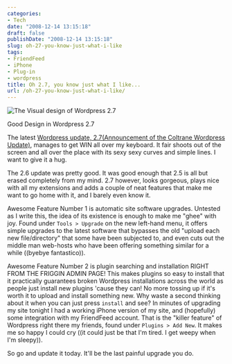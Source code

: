 ```yaml
---
categories:
- Tech
date: "2008-12-14 13:15:18"
draft: false
publishDate: "2008-12-14 13:15:18"
slug: oh-27-you-know-just-what-i-like
tags:
- FriendFeed
- iPhone
- Plug-in
- wordpress
title: Oh 2.7, you know just what I like...
url: /oh-27-you-know-just-what-i-like/
---
```

![The Visual design of Wordpress
2.7](https://turbo.geekorium.com.au/images/newpost.png "The Visual design of Wordpress 2.7")

Good Design in Wordpress 2.7

The latest [Wordpress update, 2.7(Announcement of the Coltrane Wordpress
Update)](http://wordpress.org/development/2008/12/coltrane/), manages to
get WIN all over my keyboard. It fair shoots out of the screen and all
over the place with its sexy sexy curves and simple lines. I want to
give it a hug.

The 2.6 update was pretty good. It was good enough that 2.5 is all but
erased completely from my mind. 2.7 however, looks gorgeous, plays nice
with all my extensions and adds a couple of neat features that make me
want to go home with it, and I barely even know it.

Awesome Feature Number 1 is automatic site software upgrades. Untested
as I write this, the idea of its existence is enough to make me "ghee"
with joy. Found under `Tools > Upgrade` on the new left-hand menu, it
offers simple upgrades to the latest software that bypasses the old
"upload each new file/directory" that some have been subjected to, and
even cuts out the middle man web-hosts who have been offering something
similar for a while ((byebye fantastico)).

Awesome Feature Number 2 is plugin searching and installation RIGHT FROM
THE FRIGGIN ADMIN PAGE! This makes plugins so easy to install that it
practically guarantees broken Wordpress installations across the world
as people just install new plugins 'cause they can! No more tossing up
if it's worth it to upload and install something new. Why waste a second
thinking about it when you can just press `install` and see? In minutes
of upgrading my site tonight I had a working iPhone version of my site,
and (hopefully) some integration with my FriendFeed account. That is the
"killer feature" of Wordpress right there my friends, found under
`Plugins > Add New`. It makes me so happy I could cry ((it could just be
that I'm tired. I get weepy when I'm sleepy)).

So go and update it today. It'll be the last painful upgrade you do.